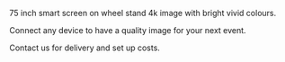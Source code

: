 75 inch smart screen on wheel stand 4k image with bright vivid colours. 

Connect any device to have a quality image for your next event.

Contact us for delivery and set up costs.
